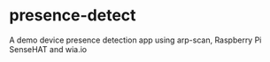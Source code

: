 # presence-detect

A demo device presence detection app using arp-scan, Raspberry Pi SenseHAT and wia.io 
